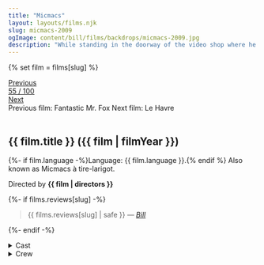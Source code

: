 ```yaml
---
title: "Micmacs"
layout: layouts/films.njk
slug: micmacs-2009
ogImage: content/bill/films/backdrops/micmacs-2009.jpg
description: "While standing in the doorway of the video shop where he works, Bazil is inadvertently shot in the head. Now homeless and jobless, he is taken in by a troupe of misfits who live in a giant mound of trash. There Bazil begins his quest for revenge against the people who produced the gun that shot him."
---
```


{% set film = films[slug] %}

<nav class="films">
  <div class="prev">
    <a href="../fantastic-mr-fox-2009"><i class="fa-solid fa-chevron-left fa-xs"></i> Previous</a>
  </div>
  <div>
    <a class="simple" href="../">55 / 100</a>
  </div>
  <div class="next">
    <a href="../le-havre-2011">Next <i class="fa-solid fa-chevron-right fa-xs"></i></a>
  </div>
  <div class="hint">
    <span class="prev-hint">
      <span class="sr-only">Previous film:</span>
      Fantastic Mr. Fox
    </span>
    <span class="next-hint">
      <span class="sr-only">Next film:</span>
      Le Havre
    </span>
  </div>
</nav>

<article class="film slug-micmacs-2009">
  <div class="backdrop-and-poster">
    <img class="poster" src="../films/posters/{{ slug }}.jpg" alt="">
    <img class="backdrop" src="../films/backdrops/{{ slug }}.jpg" alt="">
  </div>

  <h1>{{ film.title }} ({{ film | filmYear }})</h1>

  <p>
    {%- if film.language -%}Language: {{ film.language }}.{% endif %}
    Also known as Micmacs à tire-larigot.
  </p>

  <p class="director">
    Directed by <strong>{{ film | directors }}</strong>
  </p>

  {%- if films.reviews[slug] -%}
    <blockquote> 
      {{ films.reviews[slug] | safe }} <em>—&nbsp;<a href="/bill">Bill</a></em>
    </blockquote> 
  {%- endif -%}

  <section class="film-detail">
    <div>
      <details>
        <summary>
          <i class="fa-solid fa-masks-theater"></i>
          Cast
        </summary>
        <ul>
          {%- for cast in film.credits.cast -%}
            <li>
              {{ cast.name }} as <em>{{ cast.character }}</em>
            </li>
          {%- endfor -%}
        </ul>
      </details>
      <details>
        <summary>
          <i class="fa-solid fa-clapperboard"></i>
          Crew
        </summary>
        <ul>
          {%- for crew in film.credits.crew -%}
            <li>
              {{ crew.name }} &mdash; <em>{{ crew.job }}</em>
            </li>
          {%- endfor -%}
        </ul>
      </details>
    </div>
  </section>
</article>
